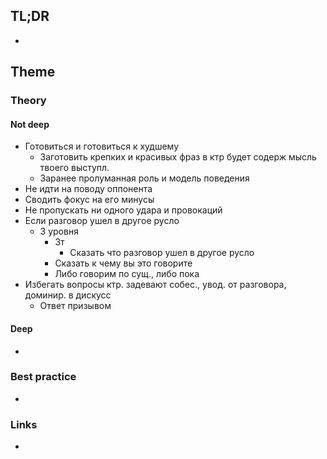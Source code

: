 ## TL;DR
- 

## Theme
### Theory
#### Not deep
- Готовиться и готовиться к худшему
	- Заготовить крепких и красивых фраз в ктр будет содерж мысль твоего выступл.
	- Заранее пролуманная роль и модель поведения
- Не идти на поводу оппонента
- Сводить фокус на его минусы
- Не пропускать ни одного удара и провокаций
- Если разговор ушел в другое русло
	- 3 уровня
		- 3т
			- Сказать что разговор ушел в другое русло
		- Сказать к чему вы это говорите
		- Либо говорим по сущ., либо пока
- Избегать вопросы ктр. задевают собес., увод. от разговора, доминир. в дискусс
	- Ответ призывом

#### Deep
- 

### Best practice
- 

### Links
- []()
